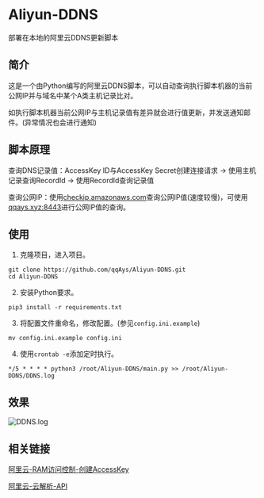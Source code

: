 # Aliyun-DDNS

部署在本地的阿里云DDNS更新脚本

## 简介

这是一个由Python编写的阿里云DDNS脚本，可以自动查询执行脚本机器的当前公网IP并与域名中某个A类主机记录比对。

如执行脚本机器当前公网IP与主机记录值有差异就会进行值更新，并发送通知邮件。(异常情况也会进行通知)

## 脚本原理

查询DNS记录值：AccessKey ID与AccessKey Secret创建连接请求 -> 使用主机记录查询RecordId -> 使用RecordId查询记录值

查询公网IP：使用[checkip.amazonaws.com](http://checkip.amazonaws.com)查询公网IP值(速度较慢)，可使用[qqays.xyz:8443](http://qqays.xyz:8443)进行公网IP值的查询。

## 使用

1. 克隆项目，进入项目。

```shell
git clone https://github.com/qqAys/Aliyun-DDNS.git
cd Aliyun-DDNS
```

2. 安装Python要求。

```shell
pip3 install -r requirements.txt
```

3. 将配置文件重命名，修改配置。(参见`config.ini.example`)

```shell
mv config.ini.example config.ini
```

4. 使用`crontab -e`添加定时执行。

```shell
*/5 * * * * python3 /root/Aliyun-DDNS/main.py >> /root/Aliyun-DDNS/DDNS.log
```

## 效果

![DDNS.log](https://cdn.qqays.xyz/uploads/2023/02/01/8LNyv.png)

## 相关链接

[阿里云-RAM访问控制-创建AccessKey](https://ram.console.aliyun.com/manage/ak)

[阿里云-云解析-API](https://next.api.aliyun.com/api/Alidns/2015-01-09)

